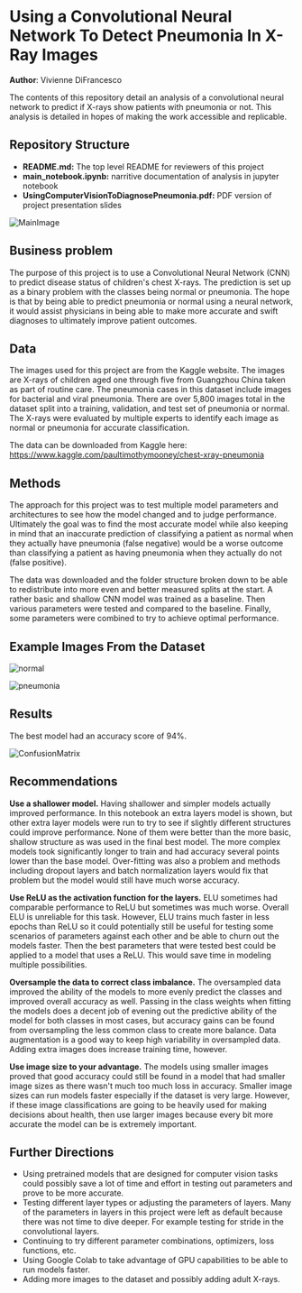 # Using a Convolutional Neural Network To Detect Pneumonia In X-Ray Images

**Author**: Vivienne DiFrancesco

The contents of this repository detail an analysis of a convolutional neural network to predict if X-rays show patients with pneumonia or not. This analysis is detailed in hopes of making the work accessible and replicable.

## Repository Structure

- <b>README.md:</b> The top level README for reviewers of this project
- <b>main_notebook.ipynb:</b> narritive documentation of analysis in jupyter notebook
- <b>UsingComputerVisionToDiagnosePneumonia.pdf:</b> PDF version of project presentation slides

![MainImage](https://raw.githubusercontent.com/HeyThatsViv/Diagnosing-Pneumonia/master/Images/MainImage.jpg)


## Business problem

The purpose of this project is to use a Convolutional Neural Network (CNN) to predict disease status of children's chest X-rays. The prediction is set up as a binary problem with the classes being normal or pneumonia. The hope is that by being able to predict pneumonia or normal using a neural network, it would assist physicians in being able to make more accurate and swift diagnoses to ultimately improve patient outcomes.


## Data
The images used for this project are from the Kaggle website. The images are X-rays of children aged one through five from Guangzhou China taken as part of routine care. The pneumonia cases in this dataset include images for bacterial and viral pneumonia. There are over 5,800 images total in the dataset split into a training, validation, and test set of pneumonia or normal. The X-rays were evaluated by multiple experts to identify each image as normal or pneumonia for accurate classification.

The data can be downloaded from Kaggle here:
https://www.kaggle.com/paultimothymooney/chest-xray-pneumonia


## Methods
The approach for this project was to test multiple model parameters and architectures to see how the model changed and to judge performance. Ultimately the goal was to find the most accurate model while also keeping in mind that an inaccurate prediction of classifying a patient as normal when they actually have pneumonia (false negative) would be a worse outcome than classifying a patient as having pneumonia when they actually do not (false positive). 

The data was downloaded and the folder structure broken down to be able to redistribute into more even and better measured splits at the start. A rather basic and shallow CNN model was trained as a baseline. Then various parameters were tested and compared to the baseline. Finally, some parameters were combined to try to achieve optimal performance.

## Example Images From the Dataset
![normal](https://raw.githubusercontent.com/AnyOldRandomNameWillDOo/Module-4-Final-Project1/master/Images/Normal%20X-Ray%20Images.png)

![pneumonia](https://raw.githubusercontent.com/AnyOldRandomNameWillDOo/Module-4-Final-Project1/master/Images/Pneumonia%20X-Ray%20Images.png)

## Results
The best model had an accuracy score of 94%.

![ConfusionMatrix](https://raw.githubusercontent.com/AnyOldRandomNameWillDOo/Module-4-Final-Project1/master/Images/Best%20Overall%20Model%20Confusion%20Matrix.png)


## Recommendations

<b>Use a shallower model.</b> Having shallower and simpler models actually improved performance. In this notebook an extra layers model is shown, but other extra layer models were run to try to see if slightly different structures could improve performance. None of them were better than the more basic, shallow structure as was used in the final best model. The more complex models took significantly longer to train and had accuracy several points lower than the base model. Over-fitting was also a problem and methods including dropout layers and batch normalization layers would fix that problem but the model would still have much worse accuracy.

<b>Use ReLU as the activation function for the layers.</b> ELU sometimes had comparable performance to ReLU but sometimes was much worse. Overall ELU is unreliable for this task. However, ELU trains much faster in less epochs than ReLU so it could potentially still be useful for testing some scenarios of parameters against each other and be able to churn out the models faster. Then the best parameters that were tested best could be applied to a model that uses a ReLU. This would save time in modeling multiple possibilities.   



<b>Oversample the data to correct class imbalance.</b> The oversampled data improved the ability of the models to more evenly predict the classes and improved overall accuracy as well. Passing in the class weights when fitting the models does a decent job of evening out the predictive ability of the model for both classes in most cases, but accuracy gains can be found from oversampling the less common class to create more balance. Data augmentation is a good way to keep high variability in oversampled data. Adding extra images does increase training time, however.



<b>Use image size to your advantage.</b> The models using smaller images proved that good accuracy could still be found in a model that had smaller image sizes as there wasn't much too much loss in accuracy. Smaller image sizes can run models faster especially if the dataset is very large. However, if these image classifications are going to be heavily used for making decisions about health, then use larger images because every bit more accurate the model can be is extremely important. 


## Further Directions

- Using pretrained models that are designed for computer vision tasks could possibly save a lot of time and effort in testing out parameters and prove to be more accurate.
- Testing different layer types or adjusting the parameters of layers. Many of the parameters in layers in this project were left as default because there was not time to dive deeper. For example testing for stride in the convolutional layers.
- Continuing to try different parameter combinations, optimizers, loss functions, etc.
- Using Google Colab to take advantage of GPU capabilities to be able to run models faster.
- Adding more images to the dataset and possibly adding adult X-rays.

